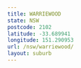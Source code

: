 ```yaml
---
title: WARRIEWOOD
state: NSW
postcode: 2102
latitude: -33.689941
longitude: 151.290953
url: /nsw/warriewood/
layout: suburb
---
```

